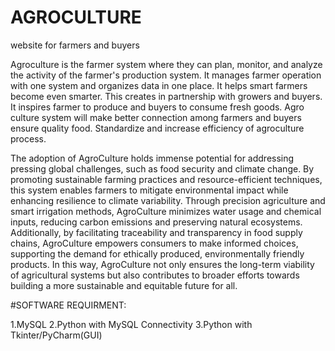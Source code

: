 # AGROCULTURE
website for farmers and buyers

Agroculture is the farmer system where they can plan, monitor, and 
analyze the activity of the farmer's production system. It manages 
farmer operation with one system and organizes data in one place. 
It helps smart farmers become even smarter. This creates in 
partnership with growers and buyers. It inspires farmer to produce 
and buyers to consume fresh goods. Agro culture system will make 
better connection among farmers and buyers ensure quality food. 
Standardize and increase efficiency of agroculture process. 
 
The adoption of AgroCulture holds immense potential for 
addressing pressing global challenges, such as food security and 
climate change. By promoting sustainable farming practices and 
resource-efficient techniques, this system enables farmers to 
mitigate environmental impact while enhancing resilience to climate 
variability. Through precision agriculture and smart irrigation 
methods, AgroCulture minimizes water usage and chemical inputs, 
reducing carbon emissions and preserving natural ecosystems. 
Additionally, by facilitating traceability and transparency in food 
supply chains, AgroCulture empowers consumers to make informed 
choices, supporting the demand for ethically produced, 
environmentally friendly products. In this way, AgroCulture not 
only ensures the long-term viability of agricultural systems but also 
contributes to broader efforts towards building a more sustainable 
and equitable future for all. 

#SOFTWARE REQUIRMENT: 

1.MySQL 
2.Python with MySQL Connectivity 
3.Python with Tkinter/PyCharm(GUI) 
